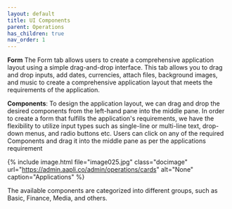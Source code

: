 ```yaml
---
layout: default
title: UI Components
parent: Operations
has_children: true
nav_order: 1
---
```

**Form** 
The Form tab allows users to create a comprehensive application layout using a simple drag-and-drop interface. This tab allows you to drag and drop inputs, add dates, currencies, attach files, background images, and music to create a comprehensive application layout that meets the requirements of the application. 

**Components**: 
To design the application layout, we can drag and drop the desired components from the left-hand pane into the middle pane. In order to create a form that fulfills the application's requirements, we have the flexibility to utilize input types such as single-line or multi-line text, drop-down menus, and radio buttons etc. Users can click on any of the required Components and drag it into the middle pane as per the applications requirement  

{% include image.html file="image025.jpg" class="docimage" url="https://admin.aapli.co/admin/operations/cards" alt="None" caption="Applications" %}

The available components are categorized into different groups, such as Basic, Finance, Media, and others.
